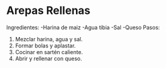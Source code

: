 # Arepas Rellenas
Ingredientes:
-Harina de maiz
-Agua tibia
-Sal
-Queso
Pasos:
1. Mezclar harina, agua y sal.
2. Formar bolas y aplastar.
3. Cocinar en sartén caliente.
4. Abrir y rellenar con queso.                


